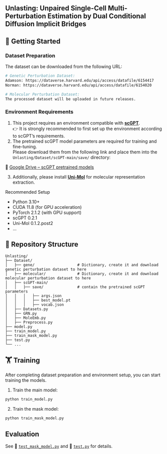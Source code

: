##  Unlasting: Unpaired Single-Cell Multi-Perturbation Estimation by Dual Conditional Diffusion Implicit Bridges
## 🏁 Getting Started

### Dataset Preparation
The dataset can be downloaded from the following URL:
```bash
# Genetic Perturbation Dataset:
Adamson: https://dataverse.harvard.edu/api/access/datafile/6154417
Norman: https://dataverse.harvard.edu/api/access/datafile/6154020
```
```bash
# Molecular Perturbation Dataset:
The processed dataset will be uploaded in future releases.
```

### Environment Requirements
1. This project requires an environment compatible with **[scGPT](https://github.com/bowang-lab/scGPT)**.  
👉 It is strongly recommended to first set up the environment according to scGPT’s requirements.  
2. The pretrained scGPT model parameters are required for training and fine-tuning.  
Please download them from the following link and place them into the `Unlasting/Dataset/scGPT-main/save/` directory:

🔗 [Google Drive – scGPT pretrained models](https://drive.google.com/drive/folders/1oWh_-ZRdhtoGQ2Fw24HP41FgLoomVo-y)

3. Additionally, please install **[Uni-Mol](https://github.com/dptech-corp/Uni-Mol)** for molecular representation extraction.  

 Recommended Setup
- Python 3.10+
- CUDA 11.8 (for GPU acceleration)
- PyTorch 2.1.2 (with GPU support)
- scGPT 0.2.1
- Uni-Mol 0.1.2.post2
- ...

## 📁 Repository Structure  
```plaintext
Unlasting/
├── Dataset/                    
│   ├── gene/                   # Dictionary, create it and download genetic perturbation dataset to here
│   ├── molecular/              # Dictionary, create it and download molecular perturbation dataset to here
│   ├── scGPT-main/
│   │   ├── save/               # contain the pretrained scGPT parameters
│   │   │   ├── args.json
│   │   │   ├── best_model.pt
│   │   │   ├── vocab.json
│   ├── Datasets.py
│   ├── GRN.py
│   ├── MoleEmb.py
│   ├── Preprocess.py
├── model.py
├── train_model.py
├── train_mask_model.py
├── test.py
└── ...          
```

## 🏋️ Training

After completing dataset preparation and environment setup, you can start training the models.

1. Train the main model:

```bash
python train_model.py
```

2. Train the mask model:

```bash
python train_mask_model.py
```

## Evaluation
See 📁 [`test_mask_model.py`](./test_mask_model.py) and 📁 [`test.py`](./test.py) for details.